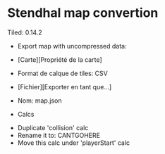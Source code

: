 Stendhal map convertion  
=======================  

Tiled: 0.14.2

* Export map with uncompressed data:

- [Carte][Propriété de la carte]
- Format de calque de tiles: CSV

- [Fichier][Exporter en tant que...]
- Nom: map.json


* Calcs

- Duplicate 'collision' calc
- Rename it to: CANTGOHERE
- Move this calc under 'playerStart' calc
